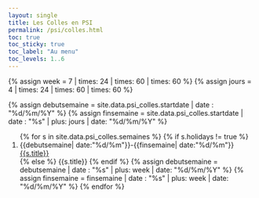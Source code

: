 ```yaml
---
layout: single
title: Les Colles en PSI
permalink: /psi/colles.html
toc: true
toc_sticky: true
toc_label: "Au menu"
toc_levels: 1..6
---
```



{% assign week = 7 | times: 24 | times: 60 | times: 60 %}
{% assign jours = 4 | times: 24 | times: 60 | times: 60 %}

{% assign debutsemaine = site.data.psi_colles.startdate | date : "%d/%m/%Y" %}
{% assign finsemaine = site.data.psi_colles.startdate | date : "%s" | plus: jours | date: "%d/%m/%Y" %}

<ol>
{% for s in site.data.psi_colles.semaines %}
{% if s.holidays != true %}
<li>
{{debutsemaine| date:"%d/%m"}}-{{finsemaine| date:"%d/%m"}}
<a href="./psi_doc/colle{{s.number}}.pdf">{{s.title}}</a>
</li>
{% else %}
{{s.title}}
{% endif %}
{% assign debutsemaine = debutsemaine | date : "%s" | plus: week | date: "%d/%m/%Y" %}
{% assign finsemaine = finsemaine | date : "%s" | plus: week | date: "%d/%m/%Y" %}
{% endfor %}
</ol>
